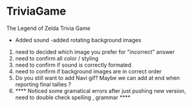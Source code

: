 # TriviaGame

The Legend of Zelda Trivia Game 

- Added sound 
-added rotating background images 

1. need to decided which image you prefer for "incorrect" answer 
2. need to confirm all color / styling  
3. need to confirm if sound is correctly formated 
4. need to confirm if background images are in correct order 
5. Do you still want to add Navi gif? Maybe we can add at end when reporting final tallies ? 
6. **** Noticed some gramatical errors after just pushing new version, need to double check spelling , grammar **** 
